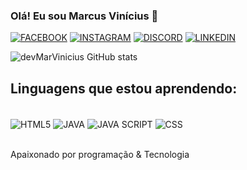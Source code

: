 ### Olá! Eu sou Marcus Vinícius  👋

[![FACEBOOK](https://img.shields.io/badge/Facebook-1877F2?style=for-the-badge&logo=facebook&logoColor=white)](https://www.facebook.com/profile.php?id=100084186921027)
[![INSTAGRAM](https://img.shields.io/badge/Instagram-E4405F?style=for-the-badge&logo=instagram&logoColor=white)](https://www.instagram.com/marviniciusdeoli/)
[![DISCORD](https://img.shields.io/badge/Discord-7289DA?style=for-the-badge&logo=discord&logoColor=white)](devMarVinicius#8289)
[![LINKEDIN](https://img.shields.io/badge/LinkedIn-0077B5?style=for-the-badge&logo=linkedin&logoColor=white)](https://www.linkedin.com/in/marcus-vinicius-de-oliveira-11104320b/)

![devMarVinicius GitHub stats](https://github-readme-stats.vercel.app/api?username=devMarVinicius&show_icons=true&theme=dracula)

## Linguagens que estou aprendendo:

<div style="display: inline_block"><br/>
  <img align="center" alt="HTML5" src="https://img.shields.io/badge/HTML5-E34F26?style=for-the-badge&logo=html5&logoColor=white">
  <img align="center" alt="JAVA" src="https://img.shields.io/badge/Java-ED8B00?style=for-the-badge&logo=java&logoColor=white">     
  <img align="center" alt="JAVA SCRIPT" src="https://img.shields.io/badge/JavaScript-F7DF1E?style=for-the-badge&logo=javascript&logoColor=black">
  <img align="center" alt="CSS" src="https://img.shields.io/badge/CSS-239120?&style=for-the-badge&logo=css3&logoColor=white">    
  
  </div><br/>
  
  Apaixonado por programação & Tecnologia 


<!--
**devMarVinicius/devMarVinicius** is a ✨ _special_ ✨ repository because its `README.md` (this file) appears on your GitHub profile.

Here are some ideas to get you started:


